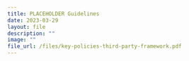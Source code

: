 ```yaml
---
title: PLACEHOLDER Guidelines
date: 2023-03-29
layout: file
description: ""
image: ""
file_url: /files/key-policies-third-party-framework.pdf
---
```

